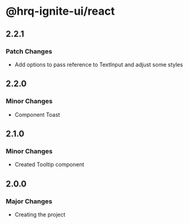 # @hrq-ignite-ui/react

## 2.2.1

### Patch Changes

- Add options to pass reference to TextInput and adjust some styles

## 2.2.0

### Minor Changes

- Component Toast

## 2.1.0

### Minor Changes

- Created Tooltip component

## 2.0.0

### Major Changes

- Creating the project
